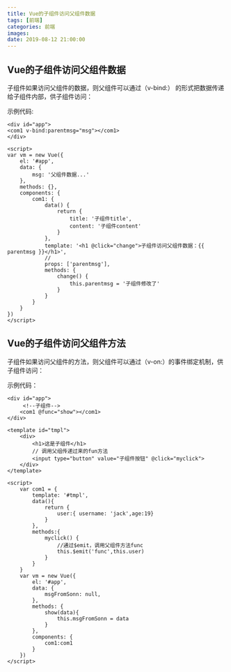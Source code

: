 ```yaml
---
title: Vue的子组件访问父组件数据
tags: [前端]
categories: 前端
images: 
date: 2019-08-12 21:00:00
---
```

## Vue的子组件访问父组件数据
子组件如果访问父组件的数据，则父组件可以通过（v-bind:） 的形式把数据传递给子组件内部，供子组件访问：

  示例代码:
	
	<div id="app">
    <com1 v-bind:parentmsg="msg"></com1>
	</div>

	<script>
    var vm = new Vue({
        el: '#app',
        data: {
            msg: '父组件数据...'
        },
        methods: {},
        components: {
            com1: {
                data() {
                    return {
                        title: '子组件title',
                        content: '子组件content'
                    }
                },
                template: '<h1 @click="change">子组件访问父组件数据：{{ parentmsg }}</h1>',
                // 
                props: ['parentmsg'],
                methods: {
                    change() {
                        this.parentmsg = '子组件修改了'
                    }
                }
            }
        }
    })
	</script>

## Vue的子组件访问父组件方法
子组件如果访问父组件的方法，则父组件可以通过（v-on:）的事件绑定机制，供子组件访问：

示例代码：

	<div id="app">
	     <!--子组件-->
	    <com1 @func="show"></com1>
	</div>
	
	<template id="tmpl">
	    <div>
	        <h1>这是子组件</h1>
	        // 调用父组传递过来的fun方法
	        <input type="button" value="子组件按钮" @click="myclick">
	    </div>
	</template>
	
	<script>
	    var com1 = {
	        template: '#tmpl',
	        data(){
	            return {
	                user:{ username: 'jack',age:19}
	            }
	        },
	        methods:{
	            myclick() {
	                //通过$emit，调用父组件方法func
	                this.$emit('func',this.user)
	            }
	        }
	    }
	    var vm = new Vue({
	        el: '#app',
	        data: {
	            msgFromSonn: null,
	        },
	        methods: {
	            show(data){
	                this.msgFromSonn = data
	            }
	        },
	        components: {
	            com1:com1
	        }
	    })
	</script>